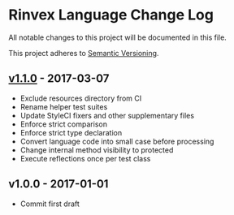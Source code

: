 # Rinvex Language Change Log

All notable changes to this project will be documented in this file.

This project adheres to [Semantic Versioning](CONTRIBUTING.md).


## [v1.1.0] - 2017-03-07
- Exclude resources directory from CI
- Rename helper test suites
- Update StyleCI fixers and other supplementary files
- Enforce strict comparison
- Enforce strict type declaration
- Convert language code into small case before processing
- Change internal method visibility to protected
- Execute reflections once per test class

## v1.0.0 - 2017-01-01
- Commit first draft

[v1.1.0]: https://github.com/rinvex/language/compare/v1.0.0...v1.1.0
